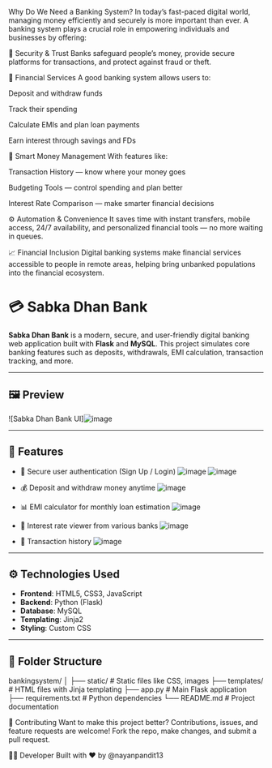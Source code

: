  Why Do We Need a Banking System?
In today’s fast-paced digital world, managing money efficiently and securely is more important than ever. A banking system plays a crucial role in empowering individuals and businesses by offering:

🔐 Security & Trust
Banks safeguard people’s money, provide secure platforms for transactions, and protect against fraud or theft.

💸 Financial Services
A good banking system allows users to:

Deposit and withdraw funds

Track their spending

Calculate EMIs and plan loan payments

Earn interest through savings and FDs

🧠 Smart Money Management
With features like:

Transaction History — know where your money goes

Budgeting Tools — control spending and plan better

Interest Rate Comparison — make smarter financial decisions

⚙️ Automation & Convenience
It saves time with instant transfers, mobile access, 24/7 availability, and personalized financial tools — no more waiting in queues.

📈 Financial Inclusion
Digital banking systems make financial services accessible to people in remote areas, helping bring unbanked populations into the financial ecosystem.

# 💳 Sabka Dhan Bank

**Sabka Dhan Bank** is a modern, secure, and user-friendly digital banking web application built with **Flask** and **MySQL**. This project simulates core banking features such as deposits, withdrawals, EMI calculation, transaction tracking, and more.

---

## 🖼️ Preview

![Sabka Dhan Bank UI]![image](https://github.com/user-attachments/assets/545af264-d666-41c7-84db-3e7b11464b82)


---

## 🚀 Features

- 🔐 Secure user authentication (Sign Up / Login)
  ![image](https://github.com/user-attachments/assets/b08027de-6367-4cdf-97ea-750105b19ff6)
  ![image](https://github.com/user-attachments/assets/2b5edc23-e53e-44df-95c0-7271f987b45e)

- 💰 Deposit and withdraw money anytime
  ![image](https://github.com/user-attachments/assets/5fbe3e3f-b19a-4c43-9123-988e6bd803ea)


- 📊 EMI calculator for monthly loan estimation
  ![image](https://github.com/user-attachments/assets/c8abe689-a5d1-4907-a169-d868b47e1037)

- 🏦 Interest rate viewer from various banks
  ![image](https://github.com/user-attachments/assets/ff2a4ceb-e9e6-4500-982c-d7bd72c2167f)

- 🧾 Transaction history
  ![image](https://github.com/user-attachments/assets/4a7d7c57-201f-4cab-9a4d-2bb8bbf58754)

---

## ⚙️ Technologies Used

- **Frontend**: HTML5, CSS3, JavaScript
- **Backend**: Python (Flask)
- **Database**: MySQL
- **Templating**: Jinja2
- **Styling**: Custom CSS

---

## 📂 Folder Structure

bankingsystem/
│
├── static/              # Static files like CSS, images
├── templates/           # HTML files with Jinja templating
├── app.py               # Main Flask application
├── requirements.txt     # Python dependencies
└── README.md            # Project documentation


🤝 Contributing
Want to make this project better? Contributions, issues, and feature requests are welcome!
Fork the repo, make changes, and submit a pull request.

👨‍💻 Developer
Built with ❤️ by @nayanpandit13

